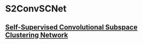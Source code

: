 # S2ConvSCNet
[Self-Supervised Convolutional Subspace Clustering Network](https://arxiv.org/abs/1905.00149 "悬停显示")
--
